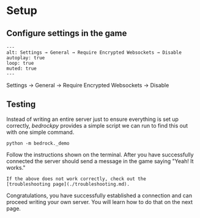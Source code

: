# Setup

## Configure settings in the game

```{video} _static/settings.mp4
---
alt: Settings → General → Require Encrypted Websockets → Disable
autoplay: true
loop: true
muted: true
---
```

Settings → General → Require Encrypted Websockets → Disable


## Testing

Instead of writing an entire server just to ensure
everything is set up correctly, *bedrockpy* provides a simple script
we can run to find this out with one simple command.

```console
python -m bedrock._demo
```

Follow the instructions shown on the terminal. After you have successfully
connected the server should send a message in the game saying "Yeah! It works."

```{note}
If the above does not work correctly, check out the
[troubleshooting page](./troubleshooting.md).
```

Congratulations, you have successfully established a connection and can
proceed writing your own server. You will learn how to do that on the next page.
